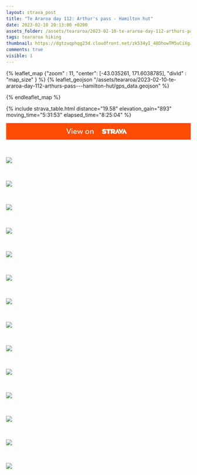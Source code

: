 ```yaml
---
layout: strava_post
title: "Te Araroa day 112: Arthur's pass - Hamilton hut"
date: 2023-02-10 20:13:00 +0200
assets_folder: /assets/teararoa/2023-02-10-te-araroa-day-112-arthurs-pass---hamilton-hut
tags: teararoa hiking
thumbnail: https://dgtzuqphqg23d.cloudfront.net/zk534yI_48DhowTM5uCiXgJVvSOjqWTIHH1K0qR6S4I-1024x768.jpg
comments: true
visible: 1
---
```



{% leaflet_map {"zoom" : 11,
                  "center": [-43.035261, 171.6038785],
                 "divId" : "map_size" } %}
    {% leaflet_geojson "/assets/teararoa/2023-02-10-te-araroa-day-112-arthurs-pass---hamilton-hut/gps_data.geojson" %}

{% endleaflet_map %}





{% include strava_table.html distance="19.58" elevation_gain="893" moving_time="5:31:53" elapsed_time="8:25:04" %}

[![](/assets/strava.jpg)](https://www.strava.com/activities/8546100749)


<br />

![](https://dgtzuqphqg23d.cloudfront.net/zk534yI_48DhowTM5uCiXgJVvSOjqWTIHH1K0qR6S4I-1024x768.jpg)


<br />

![](https://dgtzuqphqg23d.cloudfront.net/RVy1But19d9ob7QOUJouVpI6hArg8WgQovImzcfZDlo-1024x768.jpg)


<br />

![](https://dgtzuqphqg23d.cloudfront.net/SLXbAEnqZjLH2vHza7NkFlv8hvZqxbBbSnubG6Zn4HU-1024x768.jpg)


<br />

![](https://dgtzuqphqg23d.cloudfront.net/zond1N-Klk3BkHMlekW_4nyLlIIruW7fTUfnmXQENzk-768x1024.jpg)


<br />

![](https://dgtzuqphqg23d.cloudfront.net/AyPo35igRUPIGV3sXGb_cWmMr9Ox8VIfZLpvoSBCd4E-1024x768.jpg)


<br />

![](https://dgtzuqphqg23d.cloudfront.net/gz1zKZywb3H_dQqIcFm7yeaHDyJiHbhCstCwdVApZnk-1024x768.jpg)


<br />

![](https://dgtzuqphqg23d.cloudfront.net/pAHIVwpVyMryo_qCDhp32bXcfTmcVN_nGcuEe3QGdjo-1024x768.jpg)


<br />

![](https://dgtzuqphqg23d.cloudfront.net/GreybSOHZxlkJLV4q5m0lO7NOHu8ByI6VEIl1ToTU1Q-1024x768.jpg)


<br />

![](https://dgtzuqphqg23d.cloudfront.net/DaPDCvH7uKA_iw4DR9i2PV96fX5HbVQ75saXqZ03-74-768x1024.jpg)


<br />

![](https://dgtzuqphqg23d.cloudfront.net/EG1tkf11sDlWwjMqpitsX78ktxo8Wi8AVEx_y7f-ah0-768x1024.jpg)


<br />

![](https://dgtzuqphqg23d.cloudfront.net/_mXY6yFO0S-fPi0vMS8xGDAjmuP7XC25rccQpl1dllE-768x1024.jpg)


<br />

![](https://dgtzuqphqg23d.cloudfront.net/gyzu9lJ1sykQrZR3WB2A8Q-rgBNag-Md0nYHVnMHQHI-768x1024.jpg)


<br />

![](https://dgtzuqphqg23d.cloudfront.net/sw1GlBqTb2EaXPd1e-9SqQExs21e8za9LQ6bG3jvt34-768x1024.jpg)


<br />

![](https://dgtzuqphqg23d.cloudfront.net/jC8Ou91JRXJK9aTKf-G8lNZ_JmeH7GxEFBW5HXQ9fco-768x1024.jpg)
